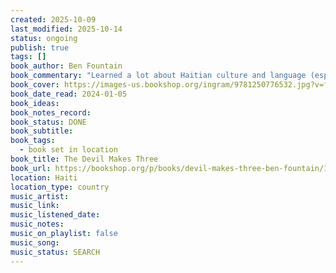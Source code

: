 ```yaml
---
created: 2025-10-09
last_modified: 2025-10-14
status: ongoing
publish: true
tags: []
book_author: Ben Fountain
book_commentary: "Learned a lot about Haitian culture and language (especially because I listened to this book, so actually heard what Creole sounds like!), as well as its complicated political history, full of not-so-well-intentioned interventions by the US of A. Premise: The intertwining stories of (1) an American SCUBA instructor living in Haiti, who is in love with (2) the intellectual, Brown-educated sister of his Haitian business partner, and (3) the American CIA agent and love interest of said business partner as they navigate, manipulate, and are manipulated by political unrest in the country. Loved the narration about SCUBA diving!"
book_cover: https://images-us.bookshop.org/ingram/9781250776532.jpg?v=fba84a990d563e37d691c91d94d6fa3b
book_date_read: 2024-01-05
book_ideas:
book_notes_record:
book_status: DONE
book_subtitle:
book_tags:
  - book set in location
book_title: The Devil Makes Three
book_url: https://bookshop.org/p/books/devil-makes-three-ben-fountain/19486827?ean=9781250776532&next=t&next=t
location: Haiti
location_type: country
music_artist:
music_link:
music_listened_date:
music_notes:
music_on_playlist: false
music_song:
music_status: SEARCH
---
```

